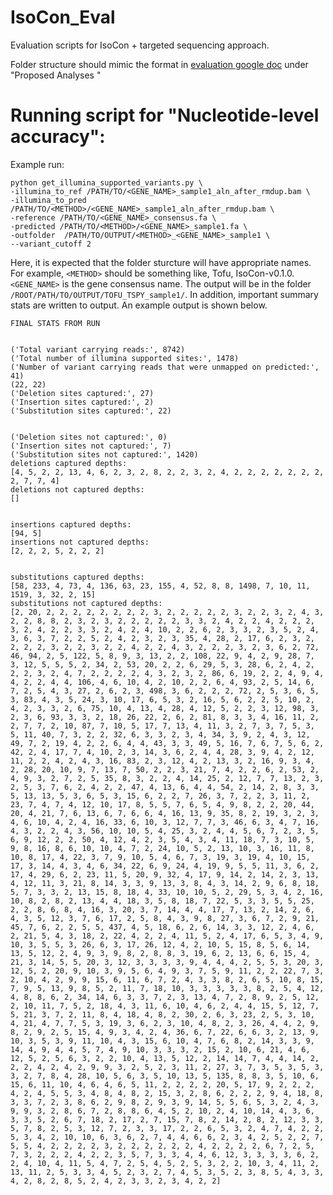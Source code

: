 # IsoCon_Eval
Evaluation scripts for IsoCon + targeted sequencing approach.

Folder structure should mimic the format in [evaluation google doc](https://docs.google.com/document/d/1Qx_jhRixbQi0Y1_QCYXpn9T5Z8NXLsAPb6-_bd7LDdw/edit) under "Proposed Analyses
"

# Running script for "Nucleotide-level accuracy":
Example run:
```
python get_illumina_supported_variants.py \
-illumina_to_ref /PATH/TO/<GENE_NAME>_sample1_aln_after_rmdup.bam \
-illumina_to_pred /PATH/TO/<METHOD>/<GENE_NAME>_sample1_aln_after_rmdup.bam \
-reference /PATH/TO/<GENE_NAME>_consensus.fa \
-predicted /PATH/TO/<METHOD>/<GENE_NAME>_sample1.fa \
-outfolder  /PATH/TO/OUTPUT/<METHOD>_<GENE_NAME>_sample1 \
--variant_cutoff 2
```
    
Here, it is expected that the folder sturcture will have appropriate names. For example, `<METHOD>` should be something like, Tofu, IsoCon-v0.1.0. `<GENE_NAME>` is the gene consensus name.  The output will be in the folder `/ROOT/PATH/TO/OUTPUT/TOFU_TSPY_sample1/`. In addition, important summary stats are written to output. An example output is shown below.



    FINAL STATS FROM RUN


    ('Total variant carrying reads:', 8742)
    ('Total number of illumina supported sites:', 1478)
    ('Number of variant carrying reads that were unmapped on predicted:', 41)
    (22, 22)
    ('Deletion sites captured:', 27)
    ('Insertion sites captured:', 2)
    ('Substitution sites captured:', 22)


    ('Deletion sites not captured:', 0)
    ('Insertion sites not captured:', 7)
    ('Substitution sites not captured:', 1420)
    deletions captured depths:
    [4, 5, 2, 2, 13, 4, 6, 2, 3, 2, 8, 2, 2, 3, 2, 4, 2, 2, 2, 2, 2, 2, 2, 2, 7, 7, 4]
    deletions not captured depths:
    []


    insertions captured depths:
    [94, 5]
    insertions not captured depths:
    [2, 2, 2, 5, 2, 2, 2]


    substitutions captured depths:
    [58, 233, 4, 73, 4, 136, 63, 23, 155, 4, 52, 8, 8, 1498, 7, 10, 11, 1519, 3, 32, 2, 15]
    substitutions not captured depths:
    [2, 20, 2, 2, 2, 2, 2, 2, 2, 2, 3, 2, 2, 2, 2, 2, 3, 2, 2, 3, 2, 4, 3, 2, 2, 8, 8, 2, 3, 2, 3, 2, 2, 2, 2, 2, 3, 3, 2, 4, 2, 2, 4, 2, 2, 2, 3, 2, 4, 2, 2, 3, 3, 2, 4, 2, 4, 10, 2, 2, 6, 2, 3, 3, 2, 3, 5, 2, 4, 3, 6, 3, 7, 2, 2, 5, 2, 4, 2, 3, 2, 3, 35, 4, 28, 2, 17, 6, 2, 3, 2, 2, 2, 2, 3, 2, 2, 3, 2, 2, 4, 2, 2, 4, 3, 2, 2, 2, 3, 2, 3, 6, 2, 72, 46, 94, 2, 5, 122, 5, 8, 9, 3, 13, 2, 2, 108, 22, 9, 4, 2, 9, 28, 7, 3, 12, 5, 5, 5, 2, 34, 2, 53, 20, 2, 2, 6, 29, 5, 3, 28, 6, 2, 4, 2, 2, 2, 3, 2, 4, 7, 2, 2, 2, 2, 4, 3, 2, 3, 2, 86, 6, 19, 2, 2, 4, 9, 4, 4, 2, 2, 4, 4, 106, 4, 6, 10, 4, 2, 10, 2, 2, 6, 4, 93, 2, 5, 14, 6, 7, 2, 5, 4, 3, 27, 2, 6, 2, 3, 498, 3, 6, 2, 2, 2, 72, 2, 5, 3, 6, 5, 3, 83, 4, 3, 5, 24, 3, 10, 17, 6, 5, 3, 2, 16, 5, 6, 2, 2, 5, 10, 2, 4, 2, 3, 3, 2, 6, 75, 10, 4, 13, 4, 28, 4, 12, 5, 2, 2, 3, 12, 98, 3, 2, 3, 6, 93, 3, 3, 2, 18, 26, 22, 2, 6, 2, 81, 8, 3, 3, 4, 16, 11, 2, 2, 7, 7, 2, 10, 87, 7, 10, 5, 17, 7, 13, 4, 11, 3, 2, 7, 3, 7, 5, 3, 5, 11, 40, 7, 3, 2, 2, 32, 6, 3, 3, 2, 3, 4, 34, 3, 9, 2, 4, 3, 12, 49, 7, 2, 19, 4, 2, 2, 6, 4, 4, 43, 3, 3, 49, 5, 16, 7, 6, 7, 5, 6, 2, 42, 2, 4, 17, 7, 4, 10, 2, 3, 14, 3, 6, 2, 4, 4, 28, 3, 9, 4, 2, 12, 11, 2, 2, 4, 2, 4, 3, 16, 83, 2, 3, 12, 4, 2, 13, 3, 2, 16, 9, 3, 4, 2, 28, 20, 10, 9, 7, 13, 7, 50, 2, 2, 3, 21, 7, 4, 2, 2, 6, 2, 53, 2, 4, 9, 3, 2, 7, 2, 5, 35, 8, 3, 2, 2, 4, 14, 25, 2, 12, 7, 7, 13, 2, 3, 2, 5, 3, 7, 6, 2, 4, 2, 2, 47, 4, 13, 6, 4, 4, 54, 2, 14, 2, 8, 3, 3, 5, 13, 13, 5, 3, 6, 5, 3, 15, 6, 2, 2, 7, 26, 3, 7, 2, 2, 3, 11, 2, 23, 7, 4, 7, 4, 12, 10, 17, 8, 5, 5, 7, 6, 5, 4, 9, 8, 2, 2, 20, 44, 20, 4, 21, 7, 6, 13, 6, 7, 6, 6, 4, 16, 13, 9, 35, 8, 2, 19, 3, 2, 3, 4, 6, 10, 4, 2, 4, 16, 33, 6, 10, 3, 12, 7, 7, 3, 46, 6, 3, 4, 7, 16, 4, 3, 2, 2, 4, 3, 56, 10, 10, 5, 4, 25, 3, 2, 4, 4, 5, 6, 7, 2, 3, 5, 6, 9, 12, 2, 2, 50, 4, 12, 4, 2, 3, 5, 4, 3, 4, 11, 18, 7, 3, 10, 5, 9, 8, 16, 8, 6, 10, 10, 4, 7, 2, 24, 10, 5, 2, 13, 10, 3, 16, 11, 8, 10, 8, 17, 4, 22, 3, 7, 9, 10, 5, 4, 6, 7, 3, 19, 3, 19, 4, 10, 15, 17, 3, 14, 4, 3, 4, 6, 34, 22, 6, 9, 24, 4, 19, 9, 5, 5, 11, 3, 6, 2, 17, 4, 29, 6, 2, 23, 11, 5, 20, 9, 32, 4, 17, 9, 14, 2, 14, 2, 3, 13, 4, 12, 11, 3, 21, 8, 14, 3, 3, 9, 13, 3, 8, 4, 3, 14, 2, 9, 6, 8, 18, 5, 7, 3, 3, 2, 13, 15, 8, 18, 4, 33, 10, 10, 5, 2, 29, 5, 3, 4, 2, 16, 10, 8, 2, 8, 2, 13, 4, 4, 18, 3, 5, 8, 18, 7, 22, 5, 3, 3, 5, 5, 25, 2, 2, 8, 6, 8, 4, 16, 3, 20, 3, 7, 14, 4, 4, 17, 7, 13, 2, 14, 2, 6, 4, 3, 5, 12, 3, 7, 6, 17, 2, 5, 8, 4, 3, 9, 8, 27, 3, 6, 7, 2, 9, 21, 45, 7, 6, 2, 2, 5, 5, 437, 4, 5, 18, 6, 2, 6, 14, 3, 3, 12, 2, 4, 6, 2, 21, 5, 4, 3, 18, 2, 22, 4, 2, 2, 4, 11, 5, 2, 4, 17, 6, 5, 3, 4, 9, 10, 3, 5, 5, 3, 26, 6, 3, 17, 26, 12, 4, 2, 10, 5, 15, 8, 5, 6, 14, 13, 5, 12, 2, 4, 9, 3, 9, 8, 2, 8, 8, 3, 19, 6, 2, 13, 6, 6, 15, 4, 21, 3, 14, 5, 5, 20, 3, 12, 3, 3, 3, 3, 9, 4, 4, 4, 2, 5, 5, 3, 20, 3, 12, 5, 2, 20, 9, 10, 3, 9, 5, 6, 4, 9, 3, 7, 5, 9, 11, 2, 2, 22, 7, 3, 2, 10, 4, 2, 9, 9, 15, 6, 11, 6, 7, 2, 4, 3, 3, 8, 2, 6, 5, 10, 8, 15, 7, 9, 5, 13, 9, 8, 5, 2, 11, 7, 18, 10, 3, 3, 3, 3, 3, 8, 2, 5, 4, 12, 4, 8, 8, 6, 2, 34, 14, 6, 3, 3, 7, 2, 3, 13, 4, 7, 2, 8, 9, 2, 5, 12, 2, 10, 11, 7, 5, 2, 18, 4, 3, 11, 6, 10, 4, 6, 2, 4, 4, 15, 5, 12, 7, 5, 21, 3, 7, 2, 11, 8, 4, 18, 4, 8, 2, 30, 2, 6, 3, 23, 2, 5, 3, 10, 4, 21, 4, 7, 7, 5, 3, 19, 3, 6, 2, 3, 10, 4, 8, 2, 3, 26, 4, 4, 2, 9, 8, 2, 9, 2, 5, 15, 4, 9, 3, 4, 2, 4, 36, 6, 7, 22, 6, 6, 3, 2, 13, 9, 10, 3, 5, 3, 9, 11, 10, 4, 3, 15, 6, 10, 4, 7, 6, 8, 2, 14, 3, 3, 9, 14, 4, 9, 4, 4, 5, 7, 4, 9, 10, 3, 3, 3, 2, 15, 2, 10, 6, 21, 4, 6, 12, 5, 2, 5, 6, 3, 2, 2, 10, 4, 13, 5, 12, 2, 14, 14, 7, 4, 4, 14, 2, 2, 2, 4, 2, 4, 2, 9, 9, 3, 2, 5, 2, 3, 11, 2, 27, 3, 7, 3, 5, 3, 5, 3, 3, 2, 7, 8, 4, 28, 10, 5, 6, 3, 5, 10, 13, 5, 135, 8, 8, 3, 5, 10, 6, 15, 6, 11, 10, 4, 6, 4, 6, 5, 11, 2, 2, 2, 2, 20, 5, 17, 9, 2, 2, 2, 4, 2, 4, 5, 5, 3, 4, 8, 4, 8, 2, 15, 3, 2, 8, 6, 2, 2, 2, 9, 4, 18, 8, 3, 3, 7, 2, 3, 8, 6, 2, 9, 8, 2, 9, 3, 9, 14, 5, 5, 6, 5, 3, 2, 4, 3, 9, 9, 3, 2, 8, 6, 7, 2, 8, 8, 6, 4, 5, 2, 10, 2, 4, 10, 14, 4, 3, 6, 3, 3, 5, 2, 6, 7, 18, 2, 17, 2, 7, 15, 7, 8, 2, 14, 2, 8, 2, 12, 3, 3, 5, 7, 8, 2, 5, 3, 12, 7, 2, 3, 3, 17, 2, 2, 6, 5, 3, 2, 4, 7, 4, 2, 2, 5, 3, 4, 2, 10, 10, 6, 3, 6, 2, 7, 4, 4, 6, 6, 2, 3, 4, 2, 5, 2, 2, 7, 5, 5, 4, 2, 2, 2, 2, 3, 2, 2, 2, 2, 2, 2, 4, 2, 2, 2, 2, 6, 7, 2, 5, 7, 3, 2, 2, 2, 4, 2, 2, 3, 5, 7, 3, 3, 4, 4, 6, 12, 3, 3, 3, 3, 6, 2, 2, 4, 10, 4, 11, 5, 4, 7, 2, 5, 4, 5, 2, 5, 3, 2, 2, 10, 3, 4, 11, 2, 13, 11, 2, 5, 3, 3, 4, 5, 2, 3, 2, 7, 4, 5, 3, 5, 2, 3, 8, 5, 4, 3, 3, 4, 2, 8, 2, 8, 5, 2, 4, 2, 3, 3, 2, 3, 4, 2, 2]

